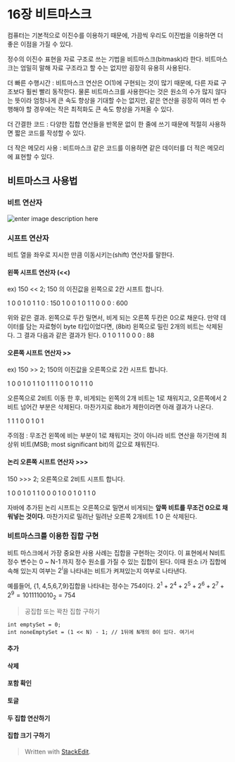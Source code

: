 # 16장 비트마스크

컴퓨터는 기본적으로 이진수를 이용하기 때문에, 가끔씩 우리도 이진법을 이용하면  더 좋은 이점을 가질 수 있다. 

정수의 이진수 표현을 자료 구조로 쓰는 기법을 비트마스크(bitmask)라 한다. 비트마스크는 엄밀히 말해 자료 구조라고 할 수는 없지만 굉장히 유용히 사용된다. 

더 빠른 수행시간
: 비트마스크 연산은 O(1)에 구현되는 것이 많기 때문에, 다른 자료 구조보다 훨씬 빨리 동작한다. 물론 비트마스크를 사용한다는 것은 원소의 수가 많지 않다는 뜻이라 엄청나게 큰 속도 향상을 기대할 수는 없지만, 같은 연산을 굉장히 여러 번 수행해야 할 경우에는 작은 최적화도 큰 속도 향상을 가져올 수 있다.

더 간결한 코드 
: 다양한 집합 연산들을 반목문 없이 한 줄에 쓰기 때문에 적절히 사용하면 짧은 코드를 작성할 수 있다. 

더 작은 메모리 사용
: 비트마스크 같은 코드를 이용하면 같은 데이터를 더 적은 메모리에 표현할 수 있다. 


## 비트마스크 사용법

### 비트 연산자

![enter image description here](https://lh3.googleusercontent.com/proxy/q2jrYrA9rjj-TgLZeL6RMbq9RGKuo1E_ws3N_K1GO6iJP4iW40e5wrmiafZWGmNkuZ4KJfA9n5vRQaWl9tuXO1VEXPLr-C-V72qPgVmrAOQhpzBJ7Wf9cawRZxDziEc0a9yaqqyjtD8bDUBfOwzk3IRxew)

### 시프트 연산자

비트 열을 좌우로 지시한 만큼 이동시키는(shift) 연산자를 말한다.

#### 왼쪽 시프트 연산자 (<<)

ex) 150 << 2; 150 의 이진값을 왼쪽으로 2칸 시프트 합니다.

1 0 0 1 0 1 1 0 : 150
1 0 0 1 0 1 1 0 0 0 : 600

위와 같은 결과. 왼쪽으로 두칸 밀면서, 비게 되는 오른쪽 두칸은 0으로 채운다.
만약 데이터를 담는 자료형이 byte 타입이었다면, (8bit) 왼쪽으로 밀린 2개의 비트는 삭제된다. 그 결과 다음과 같은 결과가 된다.
0 1 0 1 1 0 0 0 : 88

#### 오른쪽 시프트 연산자 >>

ex) 150 >> 2; 150의 이진값을 오른쪽으로 2칸 시프트 합니다.

1 0 0 1 0 1 1 0
1 1 1 0 0 1 0 1 1 0

오른쪽으로 2비트 이동 한 후, 비게되는 왼쪽의 2개 비트는 1로 채워지고, 오른쪽에서 2비트 넘어간 부분은 삭제된다. 마찬가지로 8bit가 제한이라면 아래 결과가 나온다.

1 1 1 0 0 1 0 1

주의점 : 무조건 왼쪽에 비는 부분이 1로 채워지는 것이 아니라 비트 연산을 하기전에 최상위 비트(MSB; most significant bit)의 값으로 채워진다. 
  
#### 논리 오른쪽 시프트 연산자 >>>

150 >>> 2; 오른쪽으로 2비트 시프트 합니다.

1 0 0 1 0 1 1 0
0 0 1 0 0 1 0 1 1 0

자바에 추가된 논리 시프트는 오른쪽으로 밀면서 비게되는 **앞쪽 비트를 무조건 0으로 채워넣는 것이다.** 마찬가지로 밀려난 밀려난 오른쪽 2개비트 1 0 은 삭제된다.

### 비트마스크를 이용한 집합 구현

비트 마스크에서 가장 중요한 사용 사례는 집합을 구현하는 것이다. 이 표현에서 N비트 정수 변수는 0 ~ N-1 까지 정수 원소를 가질 수 있는 집합이 된다. 이때 원소 i가 집합에 속해 있는지 여부는 $2^i$을 나타내는 비트가 켜져있는지 여부로 나타낸다. 

예를들어, {1, 4,5,6,7,9}집합을 나타내는 정수는 754이다. 
$2^1 + 2^4 + 2^5 + 2^6 + 2^7 +2^9 = 10 1111 0010_2 =754$ 

>공집합 또는 꽉찬 집합 구하기
```
int emptySet = 0;
int noneEmptySet = (1 << N) - 1; // 1뒤에 N개의 0이 있다. 여기서 
```

#### 추가

#### 삭제 

#### 포함 확인 

#### 토글

#### 두 집합 연산하기 

#### 집합 크기 구하기



> Written with [StackEdit](https://stackedit.io/).
<!--stackedit_data:
eyJoaXN0b3J5IjpbLTEwNDA4MzM2NTYsLTE4NzA1Nzc0NTMsLT
I3NTE0MDg3OCwtNjQyMjE0OTUsNDExNDE5NDkxLDIyMDY3NjYw
LC03MTUzNDI4MjMsLTM0MzgyMDcwOSwxODY1NTk4NDgwLDk5OT
k5MDYxMywtMTYzNzk1ODMxMl19
-->